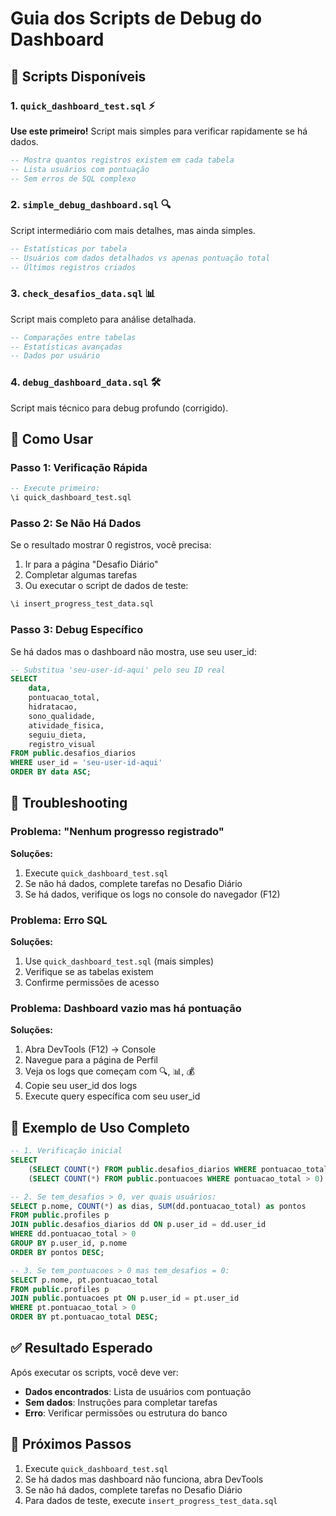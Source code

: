 # Guia dos Scripts de Debug do Dashboard

## 🚀 Scripts Disponíveis

### 1. `quick_dashboard_test.sql` ⚡
**Use este primeiro!** Script mais simples para verificar rapidamente se há dados.

```sql
-- Mostra quantos registros existem em cada tabela
-- Lista usuários com pontuação
-- Sem erros de SQL complexo
```

### 2. `simple_debug_dashboard.sql` 🔍
Script intermediário com mais detalhes, mas ainda simples.

```sql
-- Estatísticas por tabela
-- Usuários com dados detalhados vs apenas pontuação total
-- Últimos registros criados
```

### 3. `check_desafios_data.sql` 📊
Script mais completo para análise detalhada.

```sql
-- Comparações entre tabelas
-- Estatísticas avançadas
-- Dados por usuário
```

### 4. `debug_dashboard_data.sql` 🛠️
Script mais técnico para debug profundo (corrigido).

## 🎯 Como Usar

### Passo 1: Verificação Rápida
```sql
-- Execute primeiro:
\i quick_dashboard_test.sql
```

### Passo 2: Se Não Há Dados
Se o resultado mostrar 0 registros, você precisa:
1. Ir para a página "Desafio Diário"
2. Completar algumas tarefas
3. Ou executar o script de dados de teste:
```sql
\i insert_progress_test_data.sql
```

### Passo 3: Debug Específico
Se há dados mas o dashboard não mostra, use seu user_id:

```sql
-- Substitua 'seu-user-id-aqui' pelo seu ID real
SELECT 
    data,
    pontuacao_total,
    hidratacao,
    sono_qualidade,
    atividade_fisica,
    seguiu_dieta,
    registro_visual
FROM public.desafios_diarios 
WHERE user_id = 'seu-user-id-aqui'
ORDER BY data ASC;
```

## 🔧 Troubleshooting

### Problema: "Nenhum progresso registrado"
**Soluções:**
1. Execute `quick_dashboard_test.sql`
2. Se não há dados, complete tarefas no Desafio Diário
3. Se há dados, verifique os logs no console do navegador (F12)

### Problema: Erro SQL
**Soluções:**
1. Use `quick_dashboard_test.sql` (mais simples)
2. Verifique se as tabelas existem
3. Confirme permissões de acesso

### Problema: Dashboard vazio mas há pontuação
**Soluções:**
1. Abra DevTools (F12) → Console
2. Navegue para a página de Perfil
3. Veja os logs que começam com 🔍, 📊, 💰
4. Copie seu user_id dos logs
5. Execute query específica com seu user_id

## 📝 Exemplo de Uso Completo

```sql
-- 1. Verificação inicial
SELECT 
    (SELECT COUNT(*) FROM public.desafios_diarios WHERE pontuacao_total > 0) as tem_desafios,
    (SELECT COUNT(*) FROM public.pontuacoes WHERE pontuacao_total > 0) as tem_pontuacoes;

-- 2. Se tem_desafios > 0, ver quais usuários:
SELECT p.nome, COUNT(*) as dias, SUM(dd.pontuacao_total) as pontos
FROM public.profiles p
JOIN public.desafios_diarios dd ON p.user_id = dd.user_id
WHERE dd.pontuacao_total > 0
GROUP BY p.user_id, p.nome
ORDER BY pontos DESC;

-- 3. Se tem_pontuacoes > 0 mas tem_desafios = 0:
SELECT p.nome, pt.pontuacao_total
FROM public.profiles p
JOIN public.pontuacoes pt ON p.user_id = pt.user_id
WHERE pt.pontuacao_total > 0
ORDER BY pt.pontuacao_total DESC;
```

## ✅ Resultado Esperado

Após executar os scripts, você deve ver:
- **Dados encontrados**: Lista de usuários com pontuação
- **Sem dados**: Instruções para completar tarefas
- **Erro**: Verificar permissões ou estrutura do banco

## 🎯 Próximos Passos

1. Execute `quick_dashboard_test.sql`
2. Se há dados mas dashboard não funciona, abra DevTools
3. Se não há dados, complete tarefas no Desafio Diário
4. Para dados de teste, execute `insert_progress_test_data.sql`